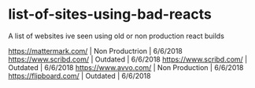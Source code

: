 # list-of-sites-using-bad-reacts
A list of websites ive seen using old or non production react builds

https://mattermark.com/ | Non Productrion | 6/6/2018
https://www.scribd.com/ | Outdated | 6/6/2018
https://www.scribd.com/ | Outdated | 6/6/2018
https://www.avvo.com/ | Non Production | 6/6/2018
https://flipboard.com/ | Outdated | 6/6/2018
